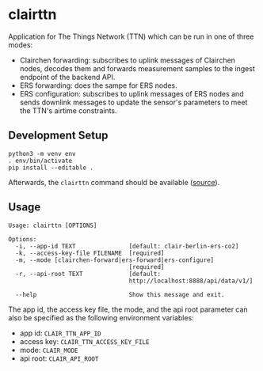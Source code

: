# clairttn

Application for The Things Network (TTN) which can be run in one of three modes:

* Clairchen forwarding: subscribes to uplink messages of Clairchen nodes,
  decodes them and forwards measurement samples to the ingest endpoint of the
  backend API.
* ERS forwarding: does the sampe for ERS nodes.
* ERS configuration: subscribes to uplink messages of ERS nodes and sends
  downlink messages to update the sensor's parameters to meet the TTN's airtime
  constraints.

## Development Setup

```
python3 -m venv env
. env/bin/activate
pip install --editable .
```

Afterwards, the `clairttn` command should be available
([source](https://click.palletsprojects.com/en/7.x/setuptools/#testing-the-script)).

## Usage

```
Usage: clairttn [OPTIONS]

Options:
  -i, --app-id TEXT               [default: clair-berlin-ers-co2]
  -k, --access-key-file FILENAME  [required]
  -m, --mode [clairchen-forward|ers-forward|ers-configure]
                                  [required]
  -r, --api-root TEXT             [default:
                                  http://localhost:8888/api/data/v1/]

  --help                          Show this message and exit.
```

The app id, the access key file, the mode, and the api root parameter can also
be specified as the following environment variables:

* app id: `CLAIR_TTN_APP_ID`
* access key: `CLAIR_TTN_ACCESS_KEY_FILE`
* mode: `CLAIR_MODE`
* api root: `CLAIR_API_ROOT`
